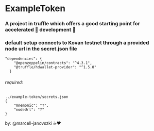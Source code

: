 # ExampleToken
### A project in truffle which offers a good starting point for accelerated :dash: development :construction:
### default setup connects to Kovan testnet through a provided node url in the secret.json file

```
"dependencies": {
    "@openzeppelin/contracts": "^4.3.1",
    "@truffle/hdwallet-provider": "^1.5.0"
  }
```

###### required:

```
../example-token/secrets.json
{
    "mnemonic": "?",
    "nodeUrl": "?"
}
```



by: @marcell-janovszki ☕❤️
